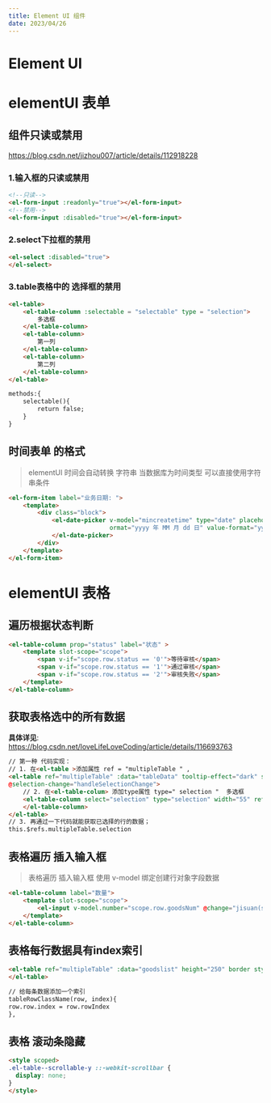 ```yaml
---
title: Element UI 组件
date: 2023/04/26
---
```


# Element UI



# elementUI  表单 

## 组件只读或禁用

https://blog.csdn.net/jizhou007/article/details/112918228

### 1.输入框的只读或禁用

```html
<!--只读-->
<el-form-input :readonly="true"></el-form-input>
<!--禁用-->
<el-form-input :disabled="true"></el-form-input>
```

### 2.select下拉框的禁用

```html
<el-select :disabled="true">
</el-select>
```

### 3.table表格中的 选择框的禁用

```html
<el-table>
    <el-table-column :selectable = "selectable" type = "selection">
        多选框
    </el-table-column>
    <el-table-column>
        第一列
    </el-table-column>
    <el-table-column>
        第二列
    </el-table-column>
</el-table>

methods:{
	selectable(){
		return false;
	}
}
```

## 时间表单 的格式

> elementUI  时间会自动转换 字符串  当数据库为时间类型  可以直接使用字符串条件

```html
<el-form-item label="业务日期: ">
    <template>
        <div class="block">
            <el-date-picker v-model="mincreatetime" type="date" placeholder="选择日期"
                            ormat="yyyy 年 MM 月 dd 日" value-format="yyyy-MM-dd">
            </el-date-picker>
        </div>
    </template>
</el-form-item>
```





# elementUI  表格

## 遍历根据状态判断

```html
<el-table-column prop="status" label="状态" >
    <template slot-scope="scope">
        <span v-if="scope.row.status == '0'">等待审核</span>
        <span v-if="scope.row.status == '1'">通过审核</span>
        <span v-if="scope.row.status == '2'">审核失败</span>
    </template>
</el-table-column>
```

## 获取表格选中的所有数据

**具体详见**:  https://blog.csdn.net/loveLifeLoveCoding/article/details/116693763

```html
// 第一种 代码实现：
// 1. 在<el-table >添加属性 ref = "multipleTable " ,
<el-table ref="multipleTable" :data="tableData" tooltip-effect="dark" style="width: 100%"
@selection-change="handleSelectionChange">
    // 2. 在<el-table-colum> 添加type属性 type=" selection "  多选框
    <el-table-column select="selection" type="selection" width="55" ref="multipleTable">
    </el-table-column>
</el-table>
// 3. 再通过一下代码就能获取已选择的行的数据；
this.$refs.multipleTable.selection
```

## 表格遍历 插入输入框

> 表格遍历 插入输入框 使用 v-model 绑定创建行对象字段数据

```html
<el-table-column label="数量">
    <template slot-scope="scope">
        <el-input v-model.number="scope.row.goodsNum" @change="jisuan(scope)"></el-input>
    </template>
</el-table-column>
```

## 表格每行数据具有index索引

```html
<el-table ref="multipleTable" :data="goodslist" height="250" border style="width: 100%" :row-class-name="tableRowClassName">
</el-table>

// 给每条数据添加一个索引
tableRowClassName(row, index){
row.row.index = row.rowIndex
},
```

## 表格 滚动条隐藏

```html
<style scoped>
.el-table--scrollable-y ::-webkit-scrollbar {
  display: none;
}
</style>
```


























